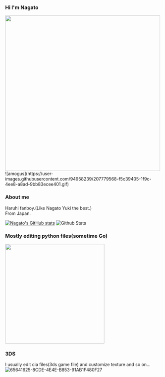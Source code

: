### Hi I'm Nagato
<img src="https://user-images.githubusercontent.com/94958239/164647576-b8b61ae7-7dfc-46fe-a0b6-6cf5011932ce.jpg" width="500px">
![amogus](https://user-images.githubusercontent.com/94958239/207779568-f5c39405-1f9c-4ee8-a8ad-9bb83ecee401.gif)<br>

### About me
Haruhi fanboy.(Like Nagato Yuki the best.)<br>
From Japan.


[![Nagato's GitHub stats](https://github-readme-stats.vercel.app/api?username=Nagatochyan&layout=compact&theme=onedark)](https://github.com/anuraghazra/github-readme-stats)
![Github Stats](https://github-readme-stats.vercel.app/api/top-langs/?username=Nagatochyan&theme=light&hide_border=false&include_all_commits=true&count_private=true&layout=compact&langs_count=10&include_private=true)
### Mostly editing python files(sometime Go)
<img src="https://user-images.githubusercontent.com/94958239/164648695-1ad55ed6-a89c-4e38-bb2c-50ea1ee2ceda.png" width="320px">

### 3DS
I usually edit cia files(3ds game file) and customize texture and so on... 
![65641625-8CDE-4E4E-B853-91AB1F480F27](https://user-images.githubusercontent.com/94958239/179823994-7455473d-fb3c-4732-b45e-185e52dc7958.jpeg)




